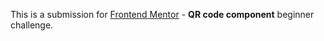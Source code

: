 This is a submission for  [Frontend Mentor](https://www.frontendmentor.io/) - **QR code component** beginner challenge.
